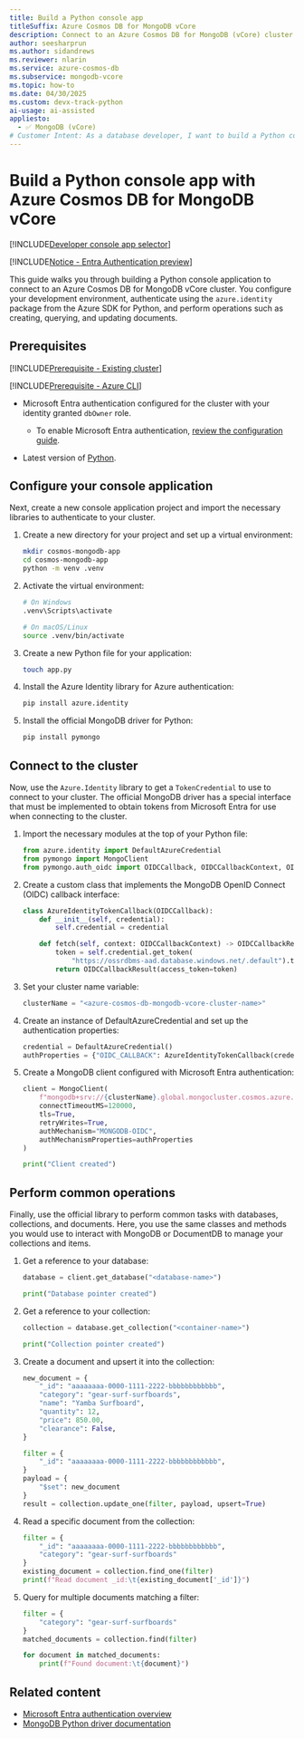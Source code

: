 ```yaml
---
title: Build a Python console app
titleSuffix: Azure Cosmos DB for MongoDB vCore
description: Connect to an Azure Cosmos DB for MongoDB (vCore) cluster by using a Python console application in your preferred developer language.
author: seesharprun
ms.author: sidandrews
ms.reviewer: nlarin
ms.service: azure-cosmos-db
ms.subservice: mongodb-vcore
ms.topic: how-to
ms.date: 04/30/2025
ms.custom: devx-track-python
ai-usage: ai-assisted
appliesto:
  - ✅ MongoDB (vCore)
# Customer Intent: As a database developer, I want to build a Python console application to quickly and securely connect to and query my database and collections.
---
```


# Build a Python console app with Azure Cosmos DB for MongoDB vCore

[!INCLUDE[Developer console app selector](includes/selector-build-console-app-dev.md)]

[!INCLUDE[Notice - Entra Authentication preview](includes/notice-entra-authentication-preview.md)]

This guide walks you through building a Python console application to connect to an Azure Cosmos DB for MongoDB vCore cluster. You configure your development environment, authenticate using the `azure.identity` package from the Azure SDK for Python, and perform operations such as creating, querying, and updating documents.

## Prerequisites

[!INCLUDE[Prerequisite - Existing cluster](includes/prereq-existing-cluster.md)]

[!INCLUDE[Prerequisite - Azure CLI](includes/prereq-azure-cli.md)]

- Microsoft Entra authentication configured for the cluster with your identity granted `dbOwner` role.

    - To enable Microsoft Entra authentication, [review the configuration guide](how-to-configure-entra-authentication.md).

- Latest version of [Python](https://www.python.org).

## Configure your console application

Next, create a new console application project and import the necessary libraries to authenticate to your cluster.

1. Create a new directory for your project and set up a virtual environment:

    ```bash
    mkdir cosmos-mongodb-app
    cd cosmos-mongodb-app
    python -m venv .venv
    ```

1. Activate the virtual environment:

    ```bash
    # On Windows
    .venv\Scripts\activate
    
    # On macOS/Linux
    source .venv/bin/activate
    ```

1. Create a new Python file for your application:

    ```bash
    touch app.py
    ```
    
1. Install the Azure Identity library for Azure authentication:

    ```bash
    pip install azure.identity
    ```
    
1. Install the official MongoDB driver for Python:
    
    ```bash
    pip install pymongo
    ```

## Connect to the cluster

Now, use the `Azure.Identity` library to get a `TokenCredential` to use to connect to your cluster. The official MongoDB driver has a special interface that must be implemented to obtain tokens from Microsoft Entra for use when connecting to the cluster.

1. Import the necessary modules at the top of your Python file:

    ```python
    from azure.identity import DefaultAzureCredential
    from pymongo import MongoClient
    from pymongo.auth_oidc import OIDCCallback, OIDCCallbackContext, OIDCCallbackResult
    ```

1. Create a custom class that implements the MongoDB OpenID Connect (OIDC) callback interface:

    ```python
    class AzureIdentityTokenCallback(OIDCCallback):
        def __init__(self, credential):
            self.credential = credential
    
        def fetch(self, context: OIDCCallbackContext) -> OIDCCallbackResult:
            token = self.credential.get_token(
                "https://ossrdbms-aad.database.windows.net/.default").token
            return OIDCCallbackResult(access_token=token)
    ```

1. Set your cluster name variable:

    ```python
    clusterName = "<azure-cosmos-db-mongodb-vcore-cluster-name>"
    ```

1. Create an instance of DefaultAzureCredential and set up the authentication properties:

    ```python
    credential = DefaultAzureCredential()
    authProperties = {"OIDC_CALLBACK": AzureIdentityTokenCallback(credential)}
    ```

1. Create a MongoDB client configured with Microsoft Entra authentication:

    ```python
    client = MongoClient(
        f"mongodb+srv://{clusterName}.global.mongocluster.cosmos.azure.com/",
        connectTimeoutMS=120000,
        tls=True,
        retryWrites=True,
        authMechanism="MONGODB-OIDC",
        authMechanismProperties=authProperties
    )
    
    print("Client created")
    ```

## Perform common operations

Finally, use the official library to perform common tasks with databases, collections, and documents. Here, you use the same classes and methods you would use to interact with MongoDB or DocumentDB to manage your collections and items.

1. Get a reference to your database:

    ```python
    database = client.get_database("<database-name>")
    
    print("Database pointer created")
    ```

1. Get a reference to your collection:

    ```python
    collection = database.get_collection("<container-name>")
    
    print("Collection pointer created")
    ```

1. Create a document and upsert it into the collection:

    ```python
    new_document = {
        "_id": "aaaaaaaa-0000-1111-2222-bbbbbbbbbbbb",
        "category": "gear-surf-surfboards",
        "name": "Yamba Surfboard",
        "quantity": 12,
        "price": 850.00,
        "clearance": False,
    }
    
    filter = {
        "_id": "aaaaaaaa-0000-1111-2222-bbbbbbbbbbbb",
    }
    payload = {
        "$set": new_document
    }
    result = collection.update_one(filter, payload, upsert=True)
    ```

1. Read a specific document from the collection:

    ```python
    filter = {
        "_id": "aaaaaaaa-0000-1111-2222-bbbbbbbbbbbb",
        "category": "gear-surf-surfboards"
    }
    existing_document = collection.find_one(filter)
    print(f"Read document _id:\t{existing_document['_id']}")
    ```

1. Query for multiple documents matching a filter:

    ```python
    filter = {
        "category": "gear-surf-surfboards"
    }
    matched_documents = collection.find(filter)
    
    for document in matched_documents:
        print(f"Found document:\t{document}")
    ```

## Related content

- [Microsoft Entra authentication overview](entra-authentication.md)
- [MongoDB Python driver documentation](https://pymongo.readthedocs.io/)

